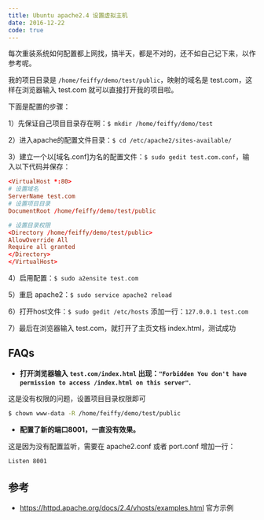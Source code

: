```yaml
---
title: Ubuntu apache2.4 设置虚拟主机
date: 2016-12-22
code: true
---
```


每次重装系统如何配置都上网找，搞半天，都是不对的，还不如自己记下来，以作参考呢。

我的项目目录是 `/home/feiffy/demo/test/public`，映射的域名是 test.com，这样在浏览器输入 test.com 就可以直接打开我的项目啦。

下面是配置的步骤：

1）先保证自己项目目录存在啊：`$ mkdir /home/feiffy/demo/test`

2）进入apache的配置文件目录：`$ cd /etc/apache2/sites-available/`

3）建立一个以[域名.conf]为名的配置文件：`$ sudo gedit test.com.conf`，输入以下代码并保存：

``` conf
<VirtualHost *:80>
# 设置域名
ServerName test.com
# 设置项目目录
DocumentRoot /home/feiffy/demo/test/public

# 设置目录权限
<Directory /home/feiffy/demo/test/public>
AllowOverride All
Require all granted
</Directory>
</VirtualHost>
```

4）启用配置：`$ sudo a2ensite test.com`

5）重启 apache2：`$ sudo service apache2 reload`

6）打开host文件：`$ sudo gedit /etc/hosts`
添加一行：`127.0.0.1 test.com`

7）最后在浏览器输入 test.com，就打开了主页文档 index.html，测试成功

## FAQs

- **打开浏览器输入 `test.com/index.html` 出现：`"Forbidden You don't have permission to access /index.html on this server"`.**

这是没有权限的问题，设置项目目录权限即可

``` bash
$ chown www-data -R /home/feiffy/demo/test/public
```

- **配置了新的端口8001，一直没有效果。**

这是因为没有配置监听，需要在 apache2.conf 或者 port.conf 增加一行：

``` bash
Listen 8001
```

## 参考

* https://httpd.apache.org/docs/2.4/vhosts/examples.html 官方示例